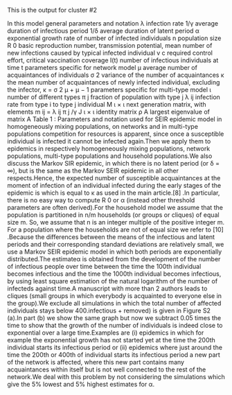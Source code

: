 This is the output for cluster #2

In this model general parameters and notation λ infection rate 1/γ average duration of infectious period 1/δ average duration of latent period α exponential growth rate of number of infected individuals n population size R 0 basic reproduction number, transmission potential, mean number of new infections caused by typical infected individual v c required control effort, critical vaccination coverage I(t) number of infectious individuals at time t parameters specific for network model µ average number of acquaintances of individuals σ 2 variance of the number of acquaintances κ the mean number of acquaintances of newly infected individual, excluding the infector, κ = σ 2 µ + µ − 1 parameters specific for multi-type model ι number of different types π j fraction of population with type j λ ij infection rate from type i to type j individual M ι × ι next generation matrix, with elements m ij = λ ij π j /γ J ι × ι identity matrix ρ A largest eigenvalue of matrix A Table 1 : Parameters and notation used for SEIR epidemic model in homogeneously mixing populations, on networks and in multi-type populations competition for resources is apparent, since once a susceptible individual is infected it cannot be infected again.Then we apply them to epidemics in respectively homogeneously mixing populations, network populations, multi-type populations and household populations.We also discuss the Markov SIR epidemic, in which there is no latent period (or δ = ∞), but is the same as the Markov SEIR epidemic in all other respects.Hence, the expected number of susceptible acquaintances at the moment of infection of an individual infected during the early stages of the epidemic is
which is equal to κ as used in the main article.[8] .In particular, there is no easy way to compute R 0 or α (instead other threshold parameters are often derived).For the household model we assume that the population is partitioned in n/m households (or groups or cliques) of equal size m. So, we assume that n is an integer multiple of the positive integer m. For a population where the households are not of equal size we refer to [10] .Because the differences between the means of the infectious and latent periods and their corresponding standard deviations are relatively small, we use a Markov SEIR epidemic model in which both periods are exponentially distributed.The estimateα is obtained from the development of the number of infectious people over time between the time the 100th individual becomes infectious and the time the 1000th individual becomes infectious, by using least square estimation of the natural logarithm of the number of infecteds against time.A manuscript with more than 2 authors leads to cliques (small groups in which everybody is acquainted to everyone else in the group).We exclude all simulations in which the total number of affected individuals stays below 400.infectious + removed) is given in Figure S2 (a).In part (b) we show the same graph but now we subtract 0.05 times the time to show that the growth of the number of individuals is indeed close to exponential over a large time.Examples are (i) epidemics in which for example the exponential growth has not started yet at the time the 200th individual starts its infectious period or (ii) epidemics where just around the time the 200th or 400th of individual starts its infectious period a new part of the network is affected, where this new part contains many acquaintances within itself but is not well connected to the rest of the network.We deal with this problem by not considering the simulations which give the 5% lowest and 5% highest estimates for α.